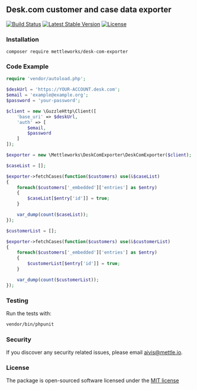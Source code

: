 ## Desk.com customer and case data exporter

[![Build Status](https://travis-ci.org/mettleworks/desk-com-exporter.svg)](https://travis-ci.org/mettleworks/desk-com-exporter)
[![Latest Stable Version](https://poser.pugx.org/mettleworks/desk-com-exporter/v/stable.svg)](https://packagist.org/packages/mettleworks/desk-com-exporter) 
[![License](https://poser.pugx.org/mettleworks/desk-com-exporter/license.svg)](https://packagist.org/packages/mettleworks/desk-com-exporter)

### Installation

```
composer require mettleworks/desk-com-exporter
```

### Code Example

```php 
require 'vendor/autoload.php';

$deskUrl = 'https://YOUR-ACCOUNT.desk.com';
$email = 'example@example.org';
$password = 'your-password';

$client = new \GuzzleHttp\Client([
    'base_uri' => $deskUrl,
    'auth' => [
        $email,
        $password
    ]
]);

$exporter = new \Mettleworks\DeskComExporter\DeskComExporter($client);

$caseList = [];

$exporter->fetchCases(function($customers) use(&$caseList)
{
    foreach($customers['_embedded']['entries'] as $entry)
    {
        $caseList[$entry['id']] = true;
    }

    var_dump(count($caseList));
});

$customerList = [];

$exporter->fetchCases(function($customers) use(&$customerList)
{
    foreach($customers['_embedded']['entries'] as $entry)
    {
        $customerList[$entry['id']] = true;
    }

    var_dump(count($customerList));
});

```

### Testing

Run the tests with:

```bash
vendor/bin/phpunit
```


### Security

If you discover any security related issues, please email aivis@mettle.io.

### License

The package is open-sourced software licensed under the [MIT license](http://opensource.org/licenses/MIT)

